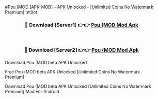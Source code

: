 #Pou (MOD [APK-MOD] - APK Unlocked - [Unlimited Coins No Watermark Premium] mt0ot



<div align="center">

<h3>🔴 Download [Server1] 👉👉 <a href="https://momento.my/?title=Pou_(MOD">Pou (MOD Mod Apk</a></h3><br>

<h3>🔴 Download [Server2] 👉👉 <a href="https://momento.my/?title=Pou_(MOD">Pou (MOD Mod Apk</a></h3>
</div>



Download Pou (MOD beta APK Unlocked

Free Pou (MOD beta APK Unlocked [Unlimited Coins No Watermark Premium]

Download Pou (MOD beta APK Unlocked [Unlimited Coins No Watermark Premium] Mod For Android
